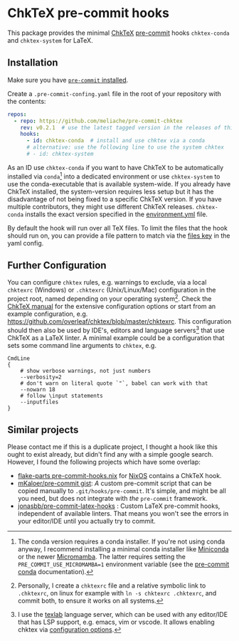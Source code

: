 # ChkTeX pre-commit hooks

This package provides the minimal [ChkTeX](https://www.nongnu.org/chktex) [pre-commit](https://pre-commit.com) hooks `chktex-conda` and `chktex-system` for LaTeX.


## Installation

Make sure you have [`pre-commit` installed](https://pre-commit.com/index.html#install).

Create a `.pre-commit-confing.yaml` file in the root of your repository with the contents:

``` yaml
repos:
  - repo: https://github.com/meliache/pre-commit-chktex
    rev: v0.2.1  # use the latest tagged version in the releases of this repository
    hooks:
      - id: chktex-conda  # install and use chktex via a conda
      # alternative: use the following line to use the system chktex
      # - id: chktex-system
```

As an ID use `chktex-conda` if you want to have ChkTeX to be automatically installed via `conda`[^1] into a dedicated environment or use `chktex-system` to use the conda-executable that is available system-wide. If you already have ChkTeX installed, the system-version requires less setup but it has the disadvantage of not being fixed to a specific ChkTeX version. If you have multiple contributors, they might use different ChkTeX releases. `chktex-conda` installs the exact version specified in the [environment.yml](environment.yml) file.

By default the hook will run over all TeX files. To limit the files that the hook should run on, you can provide a file pattern to match via the [files key](https://pre-commit.com/#hooks-files) in the yaml config.

## Further Configuration

You can configure `chktex` rules, e.g. warnings to exclude, via a local `chktexrc` (Windows) or `.chktexrc` (Unix/Linux/Mac) configuration in the project root, named  depending on your operating system[^2].
Check the [ChkTeX manual](https://www.nongnu.org/chktex/ChkTeX.pdf) for the extensive configuration options or start from an example configuration, e.g. https://github.com/overleaf/chktex/blob/master/chktexrc. This configuration should then also be used by IDE's, editors and language servers[^3] that use ChkTeX as a LaTeX linter. A minimal example could be a configuration that sets some command line arguments to `chktex`, e.g.

```
CmdLine
{
    # show verbose warnings, not just numbers
    --verbosity=2
    # don't warn on literal quote `"`, babel can work with that
    --nowarn 18
    # follow \input statements
    --inputfiles
}
```

## Similar projects

Please contact me if this is a duplicate project, I thought a hook like this ought to exist already, but didn't find any with a simple google search. However, I found the following projects which have some overlap:

- [flake-parts pre-commit-hooks.nix](https://flake.parts/options/pre-commit-hooks-nix.html) for [NixOS](https://nixos.org) contains a ChkTeX hook.
- [mKaloer/pre-commit gist](https://gist.github.com/mKaloer/f9488142f76b29a2e2e6): *A* custom pre-commit script that can be copied manually to `.git/hooks/pre-commit`. It's simple, and might be all you need, but does not integrate with *the* `pre-commit` framework.
- [jonasbb/pre-commit-latex-hooks](https://github.com/jonasbb/pre-commit-latex-hooks) : Custom LaTeX pre-commit hooks, independent of available linters. That means you won't see the errors in your editor/IDE until you actually try to commit.

[^1]: The conda version requires a conda installer. If you're not using conda anyway, I recommend installing a minimal conda installer like [Miniconda]( https://docs.conda.io/en/latest/miniconda.html) or the newer [Micromamba](https://mamba.readthedocs.io/en/latest/installation.html#micromamba). The latter requires setting the `PRE_COMMIT_USE_MICROMAMBA=1` environment variable (see the [pre-commit conda](https://pre-commit.com/index.html#conda) documentation).

[^2]: Personally, I create a `chktexrc` file and a relative symbolic link to `.chktexrc`, on linux for example with `ln -s chktexrc .chktexrc`, and commit both, to ensure it works on all systems.

[^3]: I use the [texlab](https://github.com/latex-lsp/texlab) language server, which can be used with any editor/IDE that has LSP support, e.g. emacs, vim or vscode. It allows enabling chktex via [configuration options](https://github.com/latex-lsp/texlab/wiki/Configuration#texlabchktexonopenandsave).
